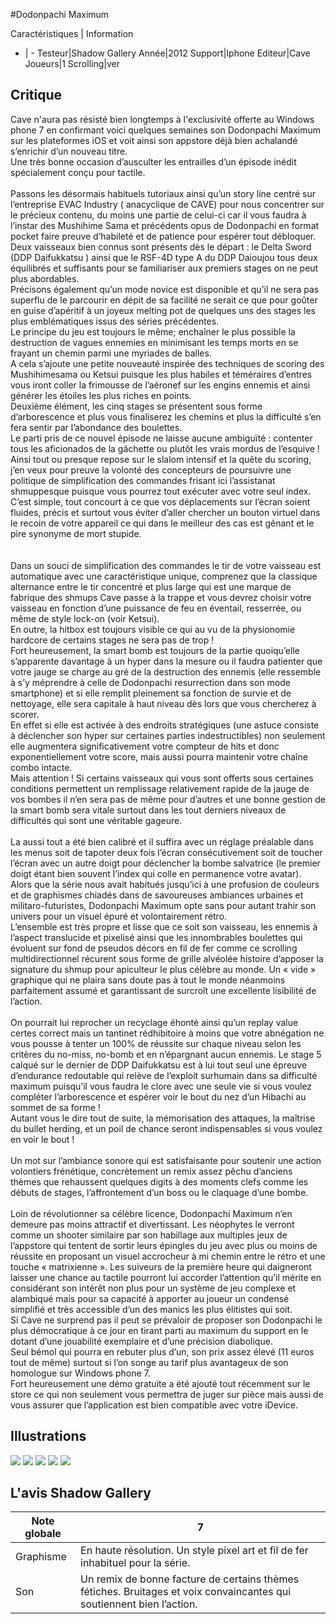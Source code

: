 #Dodonpachi Maximum

Caractéristiques | Information
- | -
Testeur|Shadow Gallery
Année|2012
Support|Iphone
Editeur|Cave
Joueurs|1
Scrolling|ver

## Critique
Cave n'aura pas résisté bien longtemps à l'exclusivité offerte au Windows phone 7 en confirmant voici quelques semaines son Dodonpachi Maximum sur les plateformes iOS et voit ainsi son appstore déjà bien achalandé s’enrichir d’un nouveau titre. <br/>Une très bonne occasion d’ausculter les entrailles d’un épisode inédit spécialement conçu pour tactile.<br/><br/>Passons les désormais habituels tutoriaux ainsi qu’un story line centré sur l’entreprise EVAC Industry ( anacyclique de CAVE) pour nous concentrer sur le précieux contenu, du moins une partie de celui-ci car il vous faudra à l’instar des Mushihime Sama et précédents opus de Dodonpachi en format pocket faire preuve d’habileté et de patience pour espérer tout débloquer.<br/>Deux vaisseaux bien connus sont présents dès le départ : le Delta Sword (DDP Daifukkatsu ) ainsi que le RSF-4D type A du DDP Daioujou tous deux équilibrés et suffisants pour se familiariser aux premiers stages on ne peut plus abordables. <br/>Précisons également qu’un mode novice est disponible et qu’il ne sera pas superflu de le parcourir en dépit de sa facilité ne serait ce que pour goûter en guise d’apéritif à un joyeux melting pot de quelques uns des stages les plus emblématiques issus des séries précédentes.<br/>Le principe du jeu est toujours le même; enchaîner le plus possible la destruction de vagues ennemies en minimisant les temps morts en se frayant un chemin parmi une myriades de balles.<br/>A cela s’ajoute une petite nouveauté inspirée des techniques de scoring des Mushihimesama ou Ketsui puisque les plus habiles et téméraires d’entres vous iront coller la frimousse de l’aéronef sur les engins ennemis et ainsi générer les étoiles les plus riches en points.<br/>Deuxième élément, les cinq stages se présentent sous forme d’arborescence et plus vous finaliserez les chemins et plus la difficulté s’en fera sentir par l’abondance des boulettes. <br/>Le parti pris de ce nouvel épisode ne laisse aucune ambiguïté : contenter tous les aficionados de la gâchette ou plutôt les vrais mordus de l’esquive ! Ainsi tout ou presque repose sur le slalom intensif et la quête du scoring, j’en veux pour preuve la volonté des concepteurs de poursuivre une politique de simplification des commandes frisant ici l’assistanat shmuppesque puisque vous pourrez tout exécuter avec votre seul index.<br/>C’est simple, tout concourt à ce que vos déplacements sur l’écran soient fluides, précis et surtout vous éviter d’aller chercher un bouton virtuel dans le recoin de votre appareil ce qui dans le meilleur des cas est gênant et le pire synonyme de mort stupide.<br/><br/><br/>Dans un souci de simplification des commandes le tir de votre vaisseau est automatique avec une caractéristique unique, comprenez que la classique alternance entre le tir concentré et plus large qui est une marque de fabrique des shmups Cave passe à la trappe et vous devrez choisir votre vaisseau en fonction d’une puissance de feu en éventail, resserrée, ou même de style lock-on (voir Ketsui).<br/>En outre, la hitbox est toujours visible ce qui au vu de la physionomie hardcore de certains stages ne sera pas de trop !<br/>Fort heureusement, la smart bomb est toujours de la partie quoiqu’elle s’apparente davantage à un hyper dans la mesure ou il faudra patienter que votre jauge se charge au gré de la destruction des ennemis (elle ressemble à s’y méprendre à celle de Dodonpachi resurrection dans son mode smartphone) et si elle remplit pleinement sa fonction de survie et de nettoyage, elle sera capitale à haut niveau dès lors que vous chercherez à scorer.<br/>En effet si elle est activée à des endroits stratégiques (une astuce consiste à déclencher son hyper sur certaines parties indestructibles) non seulement elle augmentera significativement votre compteur de hits et donc exponentiellement votre score, mais aussi pourra maintenir votre chaîne combo intacte.<br/>Mais attention ! Si certains vaisseaux qui vous sont offerts sous certaines conditions permettent un remplissage relativement rapide de la jauge de vos bombes il n’en sera pas de même pour d’autres et une bonne gestion de la smart bomb sera vitale surtout dans les tout derniers niveaux de difficultés qui sont une véritable gageure.<br/><br/>La aussi tout a été bien calibré et il suffira avec un réglage préalable dans les menus soit de tapoter deux fois l’écran consécutivement soit de toucher l’écran avec un autre doigt pour déclencher la bombe salvatrice (le premier doigt étant bien souvent l’index qui colle en permanence votre avatar).<br/>Alors que la série nous avait habitués jusqu’ici à une profusion de couleurs et de graphismes chiadés dans de savoureuses ambiances urbaines et militaro-futuristes, Dodonpachi Maximum opte sans pour autant trahir son univers pour un visuel épuré et volontairement rétro. <br/>L’ensemble est très propre et lisse que ce soit son vaisseau, les ennemis à l’aspect translucide et pixelisé ainsi que les innombrables boulettes qui évoluent sur fond de pseudos décors en fil de fer comme ce scrolling multidirectionnel récurent sous forme de grille alvéolée histoire d’apposer la signature du shmup pour apiculteur le plus célèbre au monde. Un « vide » graphique qui ne plaira sans doute pas à tout le monde néanmoins parfaitement assumé et garantissant de surcroît une excellente lisibilité de l’action.<br/><br/>On pourrait lui reprocher un recyclage éhonté ainsi qu’un replay value certes correct mais un tantinet rédhibitoire à moins que votre abnégation ne vous pousse à tenter un 100% de réussite sur chaque niveau selon les critères du no-miss, no-bomb et en n’épargnant aucun ennemis. Le stage 5 calqué sur le dernier de DDP Daifukkatsu est à lui tout seul une épreuve d’endurance redoutable qui relève de l’exploit surhumain dans sa difficulté maximum puisqu’il vous faudra le clore avec une seule vie si vous voulez compléter l’arborescence et espérer voir le bout du nez d’un Hibachi au sommet de sa forme !<br/>Autant vous le dire tout de suite, la mémorisation des attaques, la maîtrise du bullet herding, et un poil de chance seront indispensables si vous voulez en voir le bout ! <br/><br/>Un mot sur l’ambiance sonore qui est satisfaisante pour soutenir une action volontiers frénétique, concrètement un remix assez pêchu d’anciens thèmes que rehaussent quelques digits à des moments clefs comme les débuts de stages, l’affrontement d’un boss ou le claquage d’une bombe.<br/><br/>Loin de révolutionner sa célèbre licence, Dodonpachi Maximum n’en demeure pas moins attractif et divertissant. Les néophytes le verront comme un shooter similaire par son habillage aux multiples jeux de l’appstore qui tentent de sortir leurs épingles du jeu avec plus ou moins de réussite en proposant un visuel accrocheur à mi chemin entre le rétro et une touche « matrixienne ». Les suiveurs de la première heure qui daigneront laisser une chance au tactile pourront lui accorder l’attention qu’il mérite en considérant son intérêt non plus pour un système de jeu complexe et alambiqué mais pour sa capacité à apporter au joueur un condensé simplifié et très accessible d’un des manics les plus élitistes qui soit. <br/>Si Cave ne surprend pas il peut se prévaloir de proposer son Dodonpachi le plus démocratique à ce jour en tirant parti au maximum du support en le dotant d’une jouabilité exemplaire et d’une précision diabolique. <br/>Seul bémol qui pourra en rebuter plus d’un, son prix assez élevé (11 euros tout de même) surtout si l’on songe au tarif plus avantageux de son homologue sur Windows phone 7.<br/>Fort heureusement une démo gratuite a été ajouté tout récemment sur le store ce qui non seulement vous permettra de juger sur pièce mais aussi de vous assurer que l’application est bien compatible avec votre iDevice.

## Illustrations
![](http://www.shmup.com/images/thumbs/img_fiche_1_1541.jpg)
![](http://www.shmup.com/images/thumbs/img_fiche_2_1541.jpg)
![](http://www.shmup.com/images/thumbs/img_fiche_3_1541.jpg)
![](http://www.shmup.com/images/thumbs/img_fiche_4_1541.jpg)
![](http://www.shmup.com/images/thumbs/img_fiche_5_1541.jpg)

## L'avis Shadow Gallery
Note globale|7
-|-
Graphisme|En haute résolution. Un style pixel art et fil de fer inhabituel pour la série.
Son|Un remix de bonne facture de certains thèmes fétiches. Bruitages et voix convaincantes qui soutiennent bien l’action.
